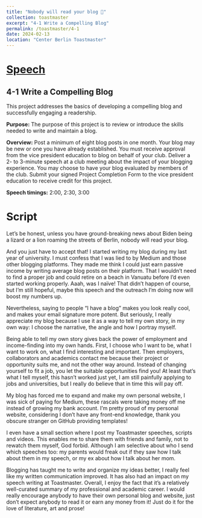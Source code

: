 ```yaml
---
title: "Nobody will read your blog 📃"
collection: toastmaster
excerpt: "4-1 Write a Compelling Blog"
permalink: /toastmaster/4-1
date: 2024-02-13
location: "Center Berlin Toastmaster"
---
```


# [Speech]()


## 4-1 Write a Compelling Blog

This project addresses the basics of developing a compelling blog and successfully engaging a readership.

**Purpose:** The purpose of this project is to review or introduce the skills needed to write and maintain a blog.

**Overview:** Post a minimum of eight blog posts in one month. Your blog may be new or one you have already established. You must receive approval from the vice president education to blog on behalf of your club. Deliver a 2- to 3-minute speech at a club meeting about the impact of your blogging experience. You may choose to have your blog evaluated by members of the club. Submit your signed Project Completion Form to the vice president education to receive credit for this project.

**Speech timings:** 2:00, 2:30, 3:00

# Script

Let’s be honest, unless you have ground-breaking news about Biden being a lizard or a lion roaming the streets of Berlin, nobody will read your blog.
 
And you just have to accept that! I started writing my blog during my last year of university. I must confess that I was lied to by Medium and those other blogging platforms. They made me think I could just earn passive income by writing average blog posts on their platform. That I wouldn’t need to find a proper job and could retire on a beach in Vanuatu before I’d even started working properly. Aaah, was I naïve! That didn’t happen of course, but I’m still hopeful, maybe this speech and the outreach I’m doing now will boost my numbers up.
 
Nevertheless, saying to people “I have a blog” makes you look really cool, and makes your email signature more potent. But seriously, I really appreciate my blog because I use it as a way to tell my own story, in my own way: I choose the narrative, the angle and how I portray myself.
 
Being able to tell my own story gives back the power of employment and income-finding into my own hands. First, I choose who I want to be, what I want to work on, what I find interesting and important. Then employers, collaborators and academics contact me because their project or opportunity suits me, and not the other way around. Instead of changing yourself to fit a job, you let the suitable opportunities find you! At least that’s what I tell myself, this hasn’t worked just yet, I am still painfully applying to jobs and universities, but I really do believe that in time this will pay off.
 
My blog has forced me to expand and make my own personal website, I was sick of paying for Medium, these rascals were taking money off me instead of growing my bank account.
I’m pretty proud of my personal website, considering I don’t have any front-end knowledge, thank you obscure stranger on GitHub providing templates!
 
I even have a small section where I post my Toastmaster speeches, scripts and videos. This enables me to share them with friends and family, not to rewatch them myself, God forbid. Although I am selective about who I send which speeches too: my parents would freak out if they saw how I talk about them in my speech, or my ex about how I talk about her mom.
 
Blogging has taught me to write and organize my ideas better, I really feel like my written communication improved. It has also had an impact on my speech writing at Toastmaster. Overall, I enjoy the fact that it’s a relatively well-curated summary of my professional and academic career. I would really encourage anybody to have their own personal blog and website, just don’t expect anybody to read it or earn any money from it! Just do it for the love of literature, art and prose!
